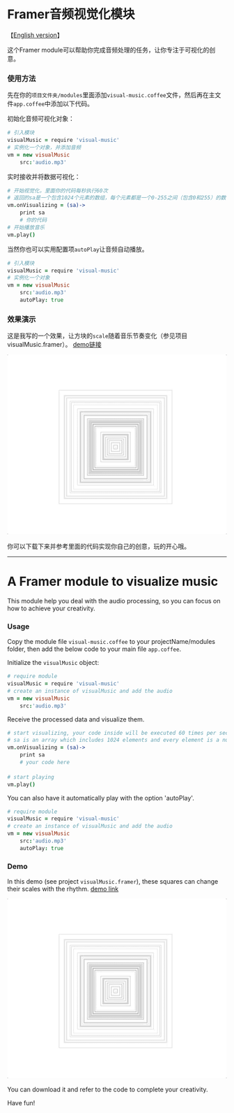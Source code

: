 # Framer音频视觉化模块
【[English version](#a-framer-module-to-visualize-music)】

这个Framer module可以帮助你完成音频处理的任务，让你专注于可视化的创意。

### 使用方法

先在你的`项目文件夹/modules`里面添加`visual-music.coffee`文件，然后再在主文件`app.coffee`中添加以下代码。

初始化音频可视化对象：

```CoffeeScript
# 引入模块
visualMusic = require 'visual-music'
# 实例化一个对象，并添加音频
vm = new visualMusic
	src:'audio.mp3'
```

实时接收并将数据可视化：

```CoffeeScript
# 开始视觉化，里面你的代码每秒执行60次
# 返回的sa是一个包含1024个元素的数组，每个元素都是一个0-255之间（包含0和255）的数字
vm.onVisualizing = (sa)->
    print sa
    # 你的代码
# 开始播放音乐
vm.play()
```

当然你也可以实用配置项`autoPlay`让音频自动播放。

```CoffeeScript
# 引入模块
visualMusic = require 'visual-music'
# 实例化一个对象
vm = new visualMusic
	src:'audio.mp3'
    autoPlay: true
```

### 效果演示

这是我写的一个效果，让方块的`scale`随着音乐节奏变化（参见项目visualMusic.framer）。
[demo链接](https://framer.cloud/kPnpY)

![](demo.gif)

你可以下载下来并参考里面的代码实现你自己的创意，玩的开心哦。

____

# A Framer module to visualize music

This module help you deal with the audio processing, so you can focus on how to achieve your creativity.

### Usage

Copy the module file `visual-music.coffee` to your projectName/modules folder, then add the below code to your main file `app.coffee`.

Initialize the `visualMusic` object:

```CoffeeScript
# require module
visualMusic = require 'visual-music'
# create an instance of visualMusic and add the audio
vm = new visualMusic
	src:'audio.mp3'
```

Receive the processed data and visualize them.

```CoffeeScript
# start visualizing, your code inside will be executed 60 times per second
# sa is an array which includes 1024 elements and every element is a number between 0 and 255 (including 0 and 255)
vm.onVisualizing = (sa)->
    print sa
    # your code here

# start playing
vm.play()
```

You can also have it automatically play with the option 'autoPlay'.

```CoffeeScript
# require module
visualMusic = require 'visual-music'
# create an instance of visualMusic and add the audio
vm = new visualMusic
	src:'audio.mp3'
    autoPlay: true
```

### Demo

In this demo (see project `visualMusic.framer`), these squares can change their scales with the rhythm.
[demo link](https://framer.cloud/kPnpY)

![](demo.gif)

You can download it and refer to the code to complete your creativity.

Have fun!
